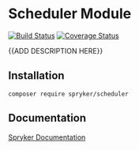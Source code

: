 # Scheduler Module
[![Build Status](https://travis-ci.org/spryker/scheduler.svg)](https://travis-ci.org/spryker/scheduler)
[![Coverage Status](https://coveralls.io/repos/github/spryker/scheduler/badge.svg)](https://coveralls.io/github/spryker/scheduler)

{{ADD DESCRIPTION HERE}}

## Installation

```
composer require spryker/scheduler
```

## Documentation

[Spryker Documentation](https://academy.spryker.com/developing_with_spryker/module_guide/modules.html)
